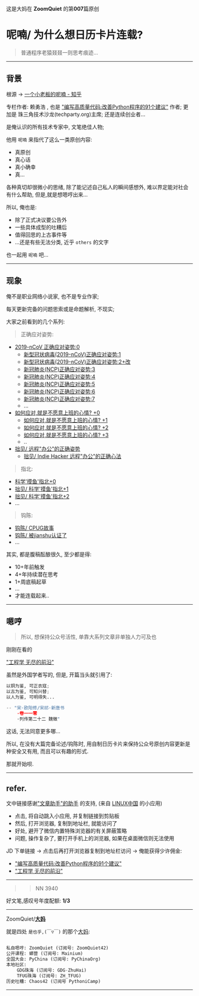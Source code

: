 这是大妈在 **ZoomQuiet** 的第**007**篇原创

# 呢喃/ 为什么想日历卡片连载?
> 普通程序老猿叕叕一则思考痕迹...

-------------
## 背景

根源 -> [一个小老板的呢喃 - 知乎](https://zhuanlan.zhihu.com/laiyh)

专栏作者: 赖勇浩 ,
也是 ["编写高质量代码:改善Python程序的91个建议"](https://union-click.jd.com/jdc?e=&p=AyIGZRprFQIXDlYdXBUyVlgNRQQlW1dCFFlQCxxKQgFHREkdSVJKSQVJHFRXFk9FUlpGQUpLCVBaTFhbXQtWVmpSWRtbEAsRAVIbaw8CFkwGUDNqYhJhL2QzFF4QYj0BC2UOHjdUK1sUAxEFVhhZFwUiN1Uca0NsEgZUGloUBxMDVitaJQIWDlcbWxQGFwdSGlMlBRIOZXAFS15yQw1PHiUyIgRlK2sVMhE3F3VfEgMQVFVMDhYAQQVQSFxGCxICVBIPEAEaVAJIDhFVFTdXGloRCw%3D%3D) 作者;
更加是 珠三角技术沙龙(techparty.org)主席;
还是连续创业者...

是俺认识的所有技术专家中, 文笔绝佳人物;

他用 `呢喃` 来指代了这么一类原创内容:

- 真原创
- 真心话
- 真小确幸
- 真...


各种真切却很微小的思绪, 除了能记述自己私人的瞬间感想外, 
难以界定能对社会有什么帮助,
但是,就是想嗯哼出来...

所以, 俺也是:

- 除了正式决议要公告外
- 一些具体成型的吐糟后
- 值得回思的上古事件等
- ...还是有些无法分类, 近乎 `others` 的文字


也一起用 `呢喃` 吧...

-------------
## 现象

俺不是职业网络小说家, 也不是专业作家;

每天更新完备的问题思索或是命题解析, 不现实;

大家之前看到的几个系列:

> 正确应对姿势:


- [2019-nCoV 正确应对姿势:0](https://mp.weixin.qq.com/s/7d4zD4y4Vl8cfCVMasfleA)
    + [新型冠状病毒(2019-nCoV)正确应对姿势:1](https://mp.weixin.qq.com/s/HjrcR8yXApCgF1zCQ6Hksw)
    + [新型冠状病毒(2019-nCoV)正确应对姿势:2+改](https://mp.weixin.qq.com/s/PvtOAdTZipsafuCAwj2JVQ)
    + [新冠肺炎(NCP)正确应对姿势:3](https://mp.weixin.qq.com/s/ELxlqhSSBOHwn-JeOCPKqg)
    + [新冠肺炎(NCP)正确应对姿势:4](https://mp.weixin.qq.com/s/at8ueH6FO-XC-1kw3yja3w)
    + [新冠肺炎(NCP)正确应对姿势:5](https://mp.weixin.qq.com/s/CdpN2dxGkT83-b8mCHa1ow)
    + [新冠肺炎(NCP)正确应对姿势:6](https://mp.weixin.qq.com/s/NR_wRX92que2Lj6P8qXSFg)
    + [新冠肺炎(NCP)正确应对姿势:7](https://mp.weixin.qq.com/s/8gRNO6aOd9BoP3tWviDOww)
    + ...
- [如何应对,就是不愿意上班的心情? +0](https://mp.weixin.qq.com/s/qXJOc_81vMH8zbrhKa2wTw)
    + [如何应对,就是不愿意上班的心情? +1](https://mp.weixin.qq.com/s/tm7x3tfeb45i_To0Edhe7w)
    + [如何应对,就是不愿意上班的心情? +2](https://mp.weixin.qq.com/s/0cqt4HD1_awyos-7VBbYAA)
    + [如何应对,就是不愿意上班的心情? +3](https://mp.weixin.qq.com/s/VNVB-CwhpO7hdRHAjaezrw)
    + ..
- [拙见/ 远程"办公"的正确姿势](https://mp.weixin.qq.com/s/XzN7if9-ntvOkIbRrT4s_Q)
    + [拙见/ Indie Hacker 远程"办公"的正确心法](https://mp.weixin.qq.com/s/d28HqnF5aRs0jZ4tKwSmQg)


> 指北:

- [科学'摸鱼'指北+0](https://mp.weixin.qq.com/s/Q-keoD_3L29zKNPnwLTFXw)
- [拙见/ 科学'摸鱼'指北+1](https://mp.weixin.qq.com/s/fnu9dtLQVc_TiShluhXccw)
- [拙见/ 科学'摸鱼'指北+2](https://mp.weixin.qq.com/s/4NZGKhdbAaanxNKZyQR-vg)
- ...

> 钩陈:

- [钩陈/ CPUG故事](https://mp.weixin.qq.com/s/yV8zbBxZ4w5p0IE3Fs7Oaw)
- [钩陈/ 被jianshu认证了](https://mp.weixin.qq.com/s/0-jJlaXtvV_Czziq13U4eg)
- ...


其实, 都是腹稿酝酿很久, 至少都是得:

- 10+年前触发
- 4+年持续潜在思考
- 1+周底稿起草
- ...
- 才能连载起来..


-------------
## 嗯哼
> 所以, 想保持公众号活性, 单靠大系列文章非单独人力可及也

刚刚在看的 

["工程学 无尽的前沿"](https://union-click.jd.com/jdc?e=&p=AyIGZRprFQESAF0ZWh0yVlgNRQQlW1dCFFlQCxxKQgFHREkdSVJKSQVJHFRXFk9FUlpGQUpLCVBaTFhbXQtWVmpSWRtYFQUaBVQTa2NYQVkAUlhJYBIAIGgmRgFHelV4MlMOHjdUK1sUAxEFVhhZFwUiN1Uca0NsEgZUGlodChUCVytaJQIWDlcbWxYCEwZWGFglBRIOZXAFS15yQw1PHiUyIgRlK2sVMhE3F3VZEQUQBFwTXkILEA9QTF5GCkEFUx8PEwcXVFEYUx0ARzdXGloRCw%3D%3D)

虽然是外国学者写的, 但是, 开篇当头就引用了:

```python
以铜为鉴, 可正衣寇;
以古为鉴, 可知兴替;
以人为鉴, 可明得失...

-- "宋·欧阳修/宋祁·新唐书
    ·卷一一零
    ·列传第二十二 魏徵"
```

这话, 无法同意更多哪...

所以, 在没有大篇完备论述/钩陈时,
用自制日历卡片来保持公众号原创内容更新是种安全又有用, 
而且可以有趣的形式.

那就开始呗.



-------------
## refer.


文中链接感谢["文章助手"的助手](https://linux.cn/static/tools/a.html) 的支持,
(来自 [LINUX中国]((https://linux.cn/article-11850-1.html)) 的小应用)

- 点击, 将自动跳入小应用, 并复制链接到剪贴板
- 然后, 打开浏览器, 复制到地址栏, 就能访问了
- 好处, 避开了微信内置特殊浏览器的有关屏蔽策略
- 问题, 操作复杂了, 要打开手机上的浏览器, 如果在桌面微信则无法使用



JD 下单链接 -> 点击后再打开浏览器复制到地址栏访问 -> 俺能获得少许佣金:

- ["编写高质量代码:改善Python程序的91个建议"](https://union-click.jd.com/jdc?e=&p=AyIGZRprFQIXDlYdXBUyVlgNRQQlW1dCFFlQCxxKQgFHREkdSVJKSQVJHFRXFk9FUlpGQUpLCVBaTFhbXQtWVmpSWRtbEAsRAVIbaw8CFkwGUDNqYhJhL2QzFF4QYj0BC2UOHjdUK1sUAxEFVhhZFwUiN1Uca0NsEgZUGloUBxMDVitaJQIWDlcbWxQGFwdSGlMlBRIOZXAFS15yQw1PHiUyIgRlK2sVMhE3F3VfEgMQVFVMDhYAQQVQSFxGCxICVBIPEAEaVAJIDhFVFTdXGloRCw%3D%3D)
- ["工程学 无尽的前沿"](https://union-click.jd.com/jdc?e=&p=AyIGZRprFQESAF0ZWh0yVlgNRQQlW1dCFFlQCxxKQgFHREkdSVJKSQVJHFRXFk9FUlpGQUpLCVBaTFhbXQtWVmpSWRtYFQUaBVQTa2NYQVkAUlhJYBIAIGgmRgFHelV4MlMOHjdUK1sUAxEFVhhZFwUiN1Uca0NsEgZUGlodChUCVytaJQIWDlcbWxYCEwZWGFglBRIOZXAFS15yQw1PHiUyIgRlK2sVMhE3F3VZEQUQBFwTXkILEA9QTF5GCkEFUx8PEwcXVFEYUx0ARzdXGloRCw%3D%3D)



-------------
>> NN 3940

好文笔,感叹号年度配额: **1/3**

-------------

ZoomQuiet/**[大妈](https://mp.weixin.qq.com/s/N5TuRRbF485D4Q90XdDA7g)**

就是四处 `是也乎,(￣▽￣)` 的那个[大妈](https://mp.weixin.qq.com/s/N5TuRRbF485D4Q90XdDA7g):


```python

私自嗯哼: ZoomQuiet (订阅号: ZoomQuiet42)
公开课程: 蟒营 (订阅号: Mainium)
全国大会: PyChina (订阅号: PyChinaOrg)
本地社区: 
    GDG珠海 (订阅号: GDG-ZhuHai)
    TFUG珠海 (订阅号: ZH_TFUG)
历史吐糟: Chaos42 (订阅号 PythoniCamp)
```

-------------



